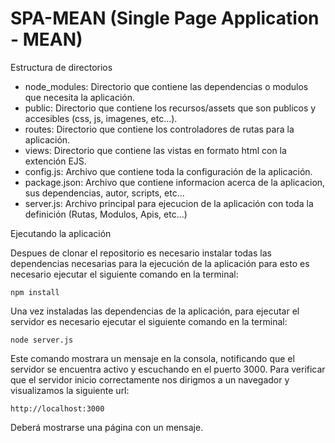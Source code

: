 # SPA-MEAN (Single Page Application - MEAN)

Estructura de directorios

- node_modules: Directorio que contiene las dependencias o modulos que necesita la aplicación.
- public: Directorio que contiene los recursos/assets que son publicos y accesibles (css, js, imagenes, etc...).
- routes: Directorio que contiene los controladores de rutas para la aplicación.
- views: Directorio que contiene las vistas en formato html con la extención EJS.
- config.js: Archivo que contiene toda la configuración de la aplicación.
- package.json: Archivo que contiene informacion acerca de la aplicacion, sus dependencias, autor, scripts, etc...
- server.js: Archivo principal para ejecucion de la aplicación con toda la definición (Rutas, Modulos, Apis, etc...)


Ejecutando la aplicación

Despues de clonar el repositorio es necesario instalar todas las dependencias necesarias para la ejecución de la aplicación
para esto es necesario ejecutar el siguiente comando en la terminal:

    npm install

Una vez instaladas las dependencias de la aplicación, para ejecutar el servidor es necesario ejecutar el siguiente comando en la terminal:

    node server.js

Este comando mostrara un mensaje en la consola, notificando que el servidor se encuentra activo y escuchando en el puerto 3000.
Para verificar que el servidor inicio correctamente nos dirigmos a un navegador y visualizamos la siguiente url:

    http://localhost:3000

Deberá mostrarse una página con un mensaje.

